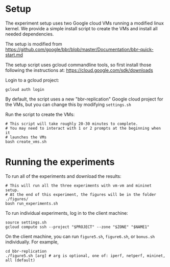 # Setup

The experiment setup uses two Google cloud VMs running a modified linux kernel. We
provide a simple install script to create the VMs and install all needed
dependencies.

The setup is modified from https://github.com/google/bbr/blob/master/Documentation/bbr-quick-start.md

The setup script uses gcloud commandline tools, so first install those following the
instructions at: https://cloud.google.com/sdk/downloads 

Login to a gcloud project:
```
gcloud auth login
```

By default, the script uses a new "bbr-replication" Google cloud project for the VMs,
but you can change this by modifying `settings.sh`

Run the script to create the VMs:
```
# This script will take roughly 20-30 minutes to complete.
# You may need to interact with 1 or 2 prompts at the beginning when it
# launches the VMs
bash create_vms.sh
```

# Running the experiments

To run all of the experiments and download the results:
```
# This will run all the three experiments with vm-vm and mininet setup. 
# At the end of this experiment, the figures will be in the folder ./figures/
bash run_experiments.sh 
```

To run individual experiments, log in to the client machine:
```
source settings.sh
gcloud compute ssh --project "$PROJECT" --zone "$ZONE" "$NAME1"
```

On the client machine, you can run `figure5.sh`, `figure6.sh`, or `bonus.sh` individually.
For example,
```
cd bbr-replication
./figure5.sh [arg] # arg is optional, one of: iperf, netperf, mininet, all (default)
```
